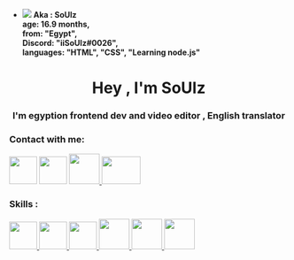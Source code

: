 - <img src="https://cdn.discordapp.com/emojis/944674575667560560.png">  **Aka : SoUlz <br> 
    age: 16.9 months,<br>
    from: "Egypt", <br>
    Discord: "iiSoUlz#0026", <br>
    languages: "HTML", "CSS", "Learning node.js" <br>**


<h1 align="center">Hey , I'm SoUlz</h1>
<h3 align="center">I'm egyption frontend dev and video editor , English translator </h3>

<h3 align="left">Contact with me:</h3>
<p align="left">
    <a href="https://www.instagram.com/X2_69x/"><img src="https://is.gd/UQdHLn" width="50px" height="50px"></a>
    <a href="https://discord.com/users/779536788058013697"><img src="https://is.gd/6jTTDB" width="50px" height="50px"></a>
    <a href="https://www.instagram.com/X2_69x/"> <img src="https://is.gd/T5rIf7" width="55px" heigh="55px"> </a>
    <a href="https://www.youtube.com/channel/UCaIsSFDe6_RdkI6qh9dzD1w"><img src="https://is.gd/cD6sXn" width=70px" height="50px"></a>
   
</p>

<h3 align="left">Skills :</h3>
<a href="https://www.w3schools.com/html"> <img src="https://is.gd/dJfvXj" width="50px" heigh="50px"> </a>
<a href="https://www.w3schools.com/css"> <img src="https://is.gd/VXsOoC" width="50px" heigh="50px"> </a>
<a href="https://www.w3schools.com/Javascript"> <img src="https://is.gd/jVB5yR" width="50px" heigh="50px"> </a>
<a href="https://www.w3schools.com/"> <img src="https://is.gd/T5rIf7" width="55px" heigh="55px"> </a>
<a href="https://www.w3schools.com/"> <img src="https://is.gd/W4vuXL" width="55px" heigh="55px"> </a>
<a href="https://www.w3schools.com/"> <img src="https://is.gd/hncUFy" width="55px" heigh="55px"> </a>

